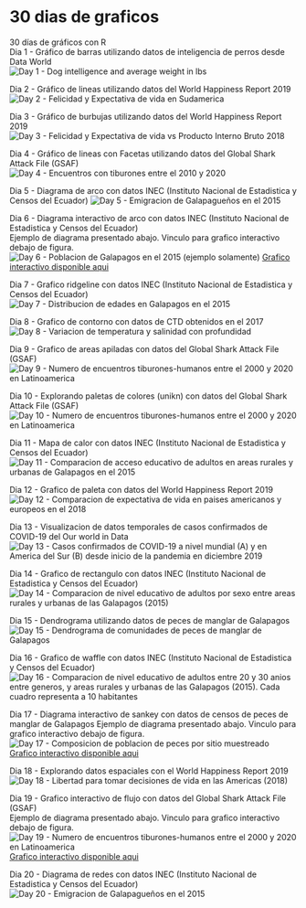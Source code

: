 # 30 dias de graficos
30 días de gráficos con R  
Dia 1 - Gráfico de barras utilizando datos de inteligencia de perros desde Data World  
![Day 1 - Dog intelligence and average weight in lbs](Outputs/Grafico1Barra.png)  

Dia 2 - Gráfico de lineas utilizando datos del World Happiness Report 2019  
![Day 2 - Felicidad y Expectativa de vida en Sudamerica](Outputs/Grafico2Lineas.png)  

Dia 3 - Gráfico de burbujas utilizando datos del World Happiness Report 2019  
![Day 3 - Felicidad y Expectativa de vida vs Producto Interno Bruto 2018](Outputs/Grafico3Burbujas.png)  

Dia 4 - Gráfico de lineas con Facetas utilizando datos del Global Shark Attack File (GSAF)    
![Day 4 - Encuentros con tiburones entre el 2010 y 2020](Outputs/Grafico4conFacetas.png) 

Dia 5 - Diagrama de arco con datos INEC (Instituto Nacional de Estadistica y Censos del Ecuador)
![Day 5 - Emigracion de Galapagueños en el 2015](Outputs/Grafico5Arco.png) 

Dia 6 - Diagrama interactivo de arco con datos INEC (Instituto Nacional de Estadistica y Censos del Ecuador)  
Ejemplo de diagrama presentado abajo. Vinculo para grafico interactivo debajo de figura.
![Day 6 - Poblacion de Galapagos en el 2015 (ejemplo solamente)](Outputs/Grafico6Donas.png)
[Grafico interactivo disponible aqui]('./Outputs/Grafico6Donas.html')  

Dia 7 - Grafico ridgeline con datos INEC (Instituto Nacional de Estadistica y Censos del Ecuador)  
![Day 7 - Distribucion de edades en Galapagos en el 2015](Outputs/Grafico7Ridgeline.png)  

Dia 8 - Grafico de contorno con datos de CTD obtenidos en el 2017  
![Day 8 - Variacion de temperatura y salinidad con profundidad](Outputs/Grafico8Contornos.png)  

Dia 9 - Grafico de areas apiladas con datos del Global Shark Attack File (GSAF) 
![Day 9 - Numero de encuentros tiburones-humanos entre el 2000 y 2020 en Latinoamerica](Outputs/Grafico9Apilados.png)  

Dia 10 - Explorando paletas de colores (unikn) con datos del Global Shark Attack File (GSAF) 
![Day 10 - Numero de encuentros tiburones-humanos entre el 2000 y 2020 en Latinoamerica](Outputs/Grafico10ExplorandoPaletas.png)  

Dia 11 - Mapa de calor con datos INEC (Instituto Nacional de Estadistica y Censos del Ecuador)  
![Day 11 - Comparacion de acceso educativo de adultos en areas rurales y urbanas de Galapagos en el 2015](Outputs/Grafico11MapaCalor.png)  

Dia 12 - Grafico de paleta con datos del World Happiness Report 2019  
![Day 12 - Comparacion de expectativa de vida en paises americanos y europeos en el 2018](Outputs/Grafico12Paletas.png)  

Dia 13 - Visualizacion de datos temporales de casos confirmados de COVID-19 del Our world in Data
![Day 13 - Casos confirmados de COVID-19 a nivel mundial (A) y en America del Sur (B) desde inicio de la pandemia en diciembre 2019](Outputs/Grafico13VisTemp.png)  

Dia 14 - Grafico de rectangulo con datos INEC (Instituto Nacional de Estadistica y Censos del Ecuador) 
![Day 14 - Comparacion de nivel educativo de adultos por sexo entre areas rurales y urbanas de las Galapagos (2015)](Outputs/Grafico14Rectangulos.png)  

Dia 15 - Dendrograma utilizando datos de peces de manglar de Galapagos
![Day 15 - Dendrograma de comunidades de peces de manglar de Galapagos](Outputs/Grafico15Dendrograma.png)  

Dia 16 - Grafico de waffle con datos INEC (Instituto Nacional de Estadistica y Censos del Ecuador) 
![Day 16 - Comparacion de nivel educativo de adultos entre 20 y 30 anios entre generos, y areas rurales y urbanas de las Galapagos (2015). Cada cuadro representa a 10 habitantes](Outputs/Grafico16Waffles.png)  

Dia 17 - Diagrama interactivo de sankey con datos de censos de peces de manglar de Galapagos
Ejemplo de diagrama presentado abajo. Vinculo para grafico interactivo debajo de figura.
![Day 17 - Composicion de poblacion de peces por sitio muestreado](Outputs/Grafico17Sankey.PNG)
[Grafico interactivo disponible aqui]('./Outputs/Grafico17Sankey.html')  

Dia 18 - Explorando datos espaciales con el World Happiness Report 2019  
![Day 18 - Libertad para tomar decisiones de vida en las Americas (2018)](Outputs/Grafico18DatosEspaciales.png)  

Dia 19 - Grafico interactivo de flujo con datos del Global Shark Attack File (GSAF)   
Ejemplo de diagrama presentado abajo. Vinculo para grafico interactivo debajo de figura.
![Day 19 - Numero de encuentros tiburones-humanos entre el 2000 y 2020 en Latinoamerica](Outputs/Grafico19Flujo.PNG)
[Grafico interactivo disponible aqui]('./Outputs/Grafico19Flujo.html')  

Dia 20 - Diagrama de redes con datos INEC (Instituto Nacional de Estadistica y Censos del Ecuador)
![Day 20 - Emigracion de Galapagueños en el 2015](Outputs/Grafico20Redes.png) 
